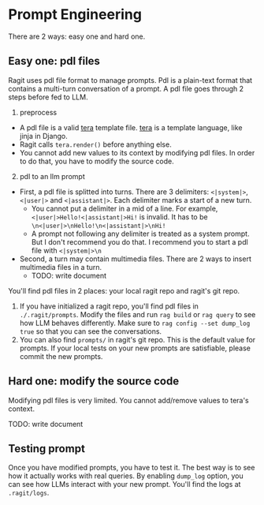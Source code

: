 # Prompt Engineering

There are 2 ways: easy one and hard one.

## Easy one: pdl files

Ragit uses pdl file format to manage prompts. Pdl is a plain-text format that contains a multi-turn conversation of a prompt. A pdl file goes through 2 steps before fed to LLM.

1. preprocess
  - A pdl file is a valid [tera](https://keats.github.io/tera/) template file. [tera](https://keats.github.io/tera/) is a template language, like jinja in Django.
  - Ragit calls `tera.render()` before anything else.
  - You cannot add new values to its context by modifying pdl files. In order to do that, you have to modify the source code.
2. pdl to an llm prompt
  - First, a pdl file is splitted into turns. There are 3 delimiters: `<|system|>`, `<|user|>` and `<|assistant|>`. Each delimiter marks a start of a new turn.
    - You cannot put a delimiter in a mid of a line. For example, `<|user|>Hello!<|assistant|>Hi!` is invalid. It has to be `\n<|user|>\nHello!\n<|assistant|>\nHi!`
    - A prompt not following any delimiter is treated as a system prompt. But I don't recommend you do that. I recommend you to start a pdl file with `<|system|>\n`
  - Second, a turn may contain multimedia files. There are 2 ways to insert multimedia files in a turn.
    - TODO: write document

You'll find pdl files in 2 places: your local ragit repo and ragit's git repo.

1. If you have initialized a ragit repo, you'll find pdl files in `./.ragit/prompts`. Modify the files and run `rag build` or `rag query` to see how LLM behaves differently. Make sure to `rag config --set dump_log true` so that you can see the conversations.
2. You can also find `prompts/` in ragit's git repo. This is the default value for prompts. If your local tests on your new prompts are satisfiable, please commit the new prompts.

## Hard one: modify the source code

Modifying pdl files is very limited. You cannot add/remove values to tera's context.

TODO: write document

## Testing prompt

Once you have modified prompts, you have to test it. The best way is to see how it actually works with real queries. By enabling `dump_log` option, you can see how LLMs interact with your new prompt. You'll find the logs at `.ragit/logs`.
